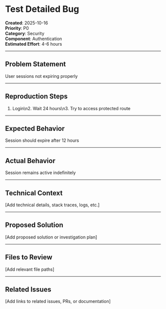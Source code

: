 # Test Detailed Bug

**Created**: 2025-10-16  
**Priority**: P0  
**Category**: Security  
**Component**: Authentication  
**Estimated Effort**: 4-6 hours

---

## Problem Statement

User sessions not expiring properly

---

## Reproduction Steps

1. Login\n2. Wait 24 hours\n3. Try to access protected route

---

## Expected Behavior

Session should expire after 12 hours

---

## Actual Behavior

Session remains active indefinitely

---

## Technical Context

[Add technical details, stack traces, logs, etc.]

---

## Proposed Solution

[Add proposed solution or investigation plan]

---

## Files to Review

[Add relevant file paths]

---

## Related Issues

[Add links to related issues, PRs, or documentation]
